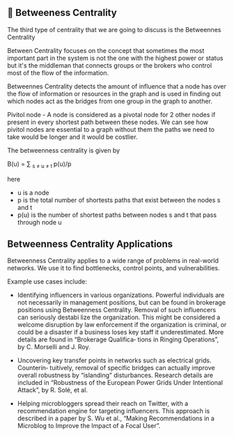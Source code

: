 ## :hibiscus: Betweeness Centrality    

The third type of centrality that we are going to discuss is the Betweennes Centrality


Between Centrality focuses on the concept that sometimes the most important part in the system is not the one with the highest power or status but it's the middleman that connects groups or the brokers who control most of the flow of the information.

Betweennes Centrality detects the amount of influence that a node has over the flow of information or resources in the graph and is used in finding out which nodes act as the bridges from one group in the graph to another.

Pivitol node - A node is considered as a pivotal node for 2 other nodes if present in every shortest path between these nodes. We can see how pivitol nodes are essential to a graph without them the paths we need to take would be longer and it would be costlier.

The betweenness centrality is given by 

B(u) = ∑ <sub> s ≠ u ≠ t </sub> p(u)/p

here

- u is a node
- p is the total number of shortests paths that exist between the nodes s and t 
- p(u) is the number of shortest paths between nodes s and t that pass through node u

## Betweenness Centrality Applications

Betweenness Centrality applies to a wide range of problems in real-world networks.
We use it to find bottlenecks, control points, and vulnerabilities.

Example use cases include:

- Identifying influencers in various organizations. Powerful individuals are not
necessarily in management positions, but can be found in brokerage positions
using Betweenness Centrality. Removal of such influencers can seriously destabi
lize the organization. This might be considered a welcome disruption by law
enforcement if the organization is criminal, or could be a disaster if a business
loses key staff it underestimated. More details are found in “Brokerage Qualifica‐
tions in Ringing Operations”, by C. Morselli and J. Roy.

-  Uncovering key transfer points in networks such as electrical grids. Counterin‐
tuitively, removal of specific bridges can actually improve overall robustness by
“islanding” disturbances. Research details are included in “Robustness of the
European Power Grids Under Intentional Attack”, by R. Solé, et al.

- Helping microbloggers spread their reach on Twitter, with a recommendation
engine for targeting influencers. This approach is described in a paper by S. Wu
et al., “Making Recommendations in a Microblog to Improve the Impact of a
Focal User”.
   



